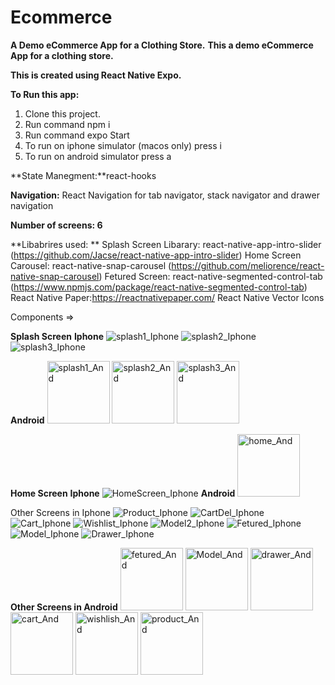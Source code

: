 # Ecommerce
**A Demo eCommerce App for a Clothing Store.**
**This a demo eCommerce App for a clothing store.**

**This is created using React Native Expo.**

**To Run this app:**
1. Clone this project.
2. Run command npm i 
3. Run command expo Start
4. To run on iphone simulator (macos only) press i
5. To run on android simulator press a

**State Manegment:**react-hooks

**Navigation:**
React Navigation for tab navigator, stack navigator and drawer navigation

**Number of screens: 6**

**Libabrires used: **
Splash Screen Libarary: react-native-app-intro-slider (https://github.com/Jacse/react-native-app-intro-slider)
Home Screen Carousel: react-native-snap-carousel (https://github.com/meliorence/react-native-snap-carousel)
Fetured Screen: react-native-segmented-control-tab (https://www.npmjs.com/package/react-native-segmented-control-tab)
React Native Paper:https://reactnativepaper.com/
React Native Vector Icons

Components =>

**Splash Screen**
**Iphone**
![splash1_Iphone](https://user-images.githubusercontent.com/70110555/184974956-892b4f71-7f4e-4523-badc-692ad19e890b.png)
![splash2_Iphone](https://user-images.githubusercontent.com/70110555/184974925-1bae3ef4-6ac2-499c-83a5-bbe85abde049.png)
![splash3_Iphone](https://user-images.githubusercontent.com/70110555/184974895-090256ee-9df3-4652-9bb8-fe118398a625.png)

**Android**
<img width="100" alt="splash1_And" src="https://user-images.githubusercontent.com/70110555/184975144-f1eee213-218a-488d-a2d1-4ddc16fcca97.png">
<img width="100" alt="splash2_And" src="https://user-images.githubusercontent.com/70110555/184975152-265d2816-e62c-4429-8296-d3bbec193163.png">
<img width="100" alt="splash3_And" src="https://user-images.githubusercontent.com/70110555/184975184-fdf57f55-282c-4b48-aa4d-7e1c6ce135dd.png">

**Home Screen**
**Iphone**
![HomeScreen_Iphone](https://user-images.githubusercontent.com/70110555/184975406-80bef7ed-80e6-4f78-bf08-3c82db172913.png)
**Android**
<img width="100" alt="home_And" src="https://user-images.githubusercontent.com/70110555/184975705-5d1dae38-9590-4fa0-a1e2-2374ed3589ee.png">

Other Screens in Iphone 
![Product_Iphone](https://user-images.githubusercontent.com/70110555/184975816-ce78f727-e482-43e7-9303-8434a5411d37.png)
![CartDel_Iphone](https://user-images.githubusercontent.com/70110555/184975857-99187f53-5ebc-44b9-b928-12ab02dc2428.png)
![Cart_Iphone](https://user-images.githubusercontent.com/70110555/184975880-a0527109-6543-44df-8a31-98c6ed37281e.png)
![Wishlist_Iphone](https://user-images.githubusercontent.com/70110555/184975898-59c39e3a-d3a9-448e-b96c-488e83d61a72.png)
![Model2_Iphone](https://user-images.githubusercontent.com/70110555/184975921-6c01e5f7-4e71-416e-86be-62f9d6298e13.png)
![Fetured_Iphone](https://user-images.githubusercontent.com/70110555/184975941-0d17ee51-52f6-4d92-866d-8f800f64c4e3.png)
![Model_Iphone](https://user-images.githubusercontent.com/70110555/184975956-0a549312-0b6a-409f-884e-933696502f67.png)
![Drawer_Iphone](https://user-images.githubusercontent.com/70110555/184975976-4d3a48c1-8fb8-41af-96a8-47149aca70c1.png)

**Other Screens in Android**
<img width="100" alt="fetured_And" src="https://user-images.githubusercontent.com/70110555/184976040-ee4ae415-1fef-4c40-99ff-57edc4e721d4.png">
<img width="100" alt="Model_And" src="https://user-images.githubusercontent.com/70110555/184976053-3045d348-0895-4643-a30b-6da44108ecb4.png">
<img width="100" alt="drawer_And" src="https://user-images.githubusercontent.com/70110555/184976069-6a9a4a5f-0e15-4fb2-8d9c-8567e25e3596.png">
<img width="100" alt="cart_And" src="https://user-images.githubusercontent.com/70110555/184976087-11ee9a76-2152-424d-811b-fe0591c5660a.png">
<img width="100" alt="wishlish_And" src="https://user-images.githubusercontent.com/70110555/184976097-3039b7c5-1c53-4b67-9910-3e2369139166.png">
<img width="100" alt="product_And" src="https://user-images.githubusercontent.com/70110555/184976112-cda224cb-171b-46c8-913a-1243ba6241b4.png">





